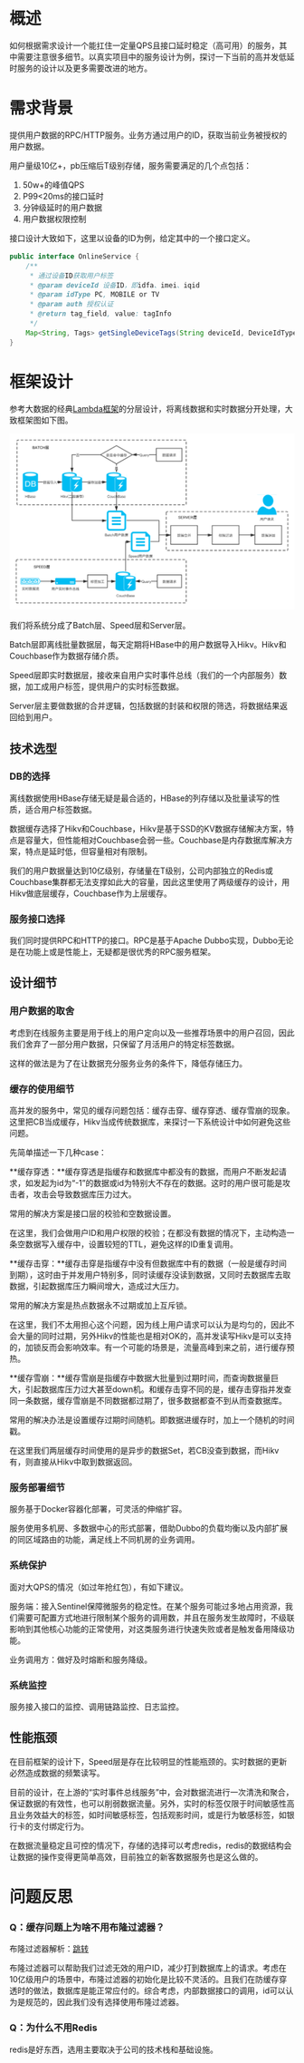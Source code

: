 # 概述

如何根据需求设计一个能扛住一定量QPS且接口延时稳定（高可用）的服务，其中需要注意很多细节。以真实项目中的服务设计为例，探讨一下当前的高并发低延时服务的设计以及更多需要改进的地方。

# 需求背景

提供用户数据的RPC/HTTP服务。业务方通过用户的ID，获取当前业务被授权的用户数据。

用户量级10亿+，pb压缩后T级别存储，服务需要满足的几个点包括：

1. 50w+的峰值QPS
2. P99<20ms的接口延时
3. 分钟级延时的用户数据
4. 用户数据权限控制

接口设计大致如下，这里以设备的ID为例，给定其中的一个接口定义。

```java
public interface OnlineService {
    /**
     * 通过设备ID获取用户标签
     * @param deviceId 设备ID，即idfa、imei、iqid
     * @param idType PC, MOBILE or TV
     * @param auth 授权认证
     * @return tag_field, value: tagInfo
     */
    Map<String, Tags> getSingleDeviceTags(String deviceId, DeviceIdType idType, String auth);
}
```

# 框架设计

参考大数据的经典[Lambda框架](https://www.cnblogs.com/cciejh/p/lambda-architecture.html)的分层设计，将离线数据和实时数据分开处理，大致框架图如下图。

![service-design](/img/online-service-design.png)

我们将系统分成了Batch层、Speed层和Server层。

Batch层即离线批量数据层，每天定期将HBase中的用户数据导入Hikv。Hikv和Couchbase作为数据存储介质。

Speed层即实时数据层，接收来自用户实时事件总线（我们的一个内部服务）数据，加工成用户标签，提供用户的实时标签数据。

Server层主要做数据的合并逻辑，包括数据的封装和权限的筛选，将数据结果返回给到用户。

## 技术选型

### DB的选择

离线数据使用HBase存储无疑是最合适的，HBase的列存储以及批量读写的性质，适合用户标签数据。

数据缓存选择了Hikv和Couchbase，Hikv是基于SSD的KV数据存储解决方案，特点是容量大，但性能相对Couchbase会弱一些。Couchbase是内存数据库解决方案，特点是延时低，但容量相对有限制。

我们的用户数据量达到10亿级别，存储量在T级别，公司内部独立的Redis或Couchbase集群都无法支撑如此大的容量，因此这里使用了两级缓存的设计，用Hikv做底层缓存，Couchbase作为上层缓存。

### 服务接口选择

我们同时提供RPC和HTTP的接口。RPC是基于Apache Dubbo实现，Dubbo无论是在功能上或是性能上，无疑都是很优秀的RPC服务框架。

## 设计细节

### 用户数据的取舍

考虑到在线服务主要是用于线上的用户定向以及一些推荐场景中的用户召回，因此我们舍弃了一部分用户数据，只保留了月活用户的特定标签数据。

这样的做法是为了在让数据充分服务业务的条件下，降低存储压力。

### 缓存的使用细节

高并发的服务中，常见的缓存问题包括：缓存击穿、缓存穿透、缓存雪崩的现象。这里把CB当成缓存，Hikv当成传统数据库，来探讨一下系统设计中如何避免这些问题。

先简单描述一下几种case：

**缓存穿透：**缓存穿透是指缓存和数据库中都没有的数据，而用户不断发起请求，如发起为id为“-1”的数据或id为特别大不存在的数据。这时的用户很可能是攻击者，攻击会导致数据库压力过大。

常用的解决方案是接口层的校验和空数据设置。

在这里，我们会做用户ID和用户权限的校验；在都没有数据的情况下，主动构造一条空数据写入缓存中，设置较短的TTL，避免这样的ID重复调用。

**缓存击穿：**缓存击穿是指缓存中没有但数据库中有的数据（一般是缓存时间到期），这时由于并发用户特别多，同时读缓存没读到数据，又同时去数据库去取数据，引起数据库压力瞬间增大，造成过大压力。

常用的解决方案是热点数据永不过期或加上互斥锁。

在这里，我们不太用担心这个问题，因为线上用户请求可以认为是均匀的，因此不会大量的同时过期，另外Hikv的性能也是相对OK的，高并发读写Hikv是可以支持的，加锁反而会影响效率。有一个可能的场景是，流量高峰到来之前，进行缓存预热。

**缓存雪崩：**缓存雪崩是指缓存中数据大批量到过期时间，而查询数据量巨大，引起数据库压力过大甚至down机。和缓存击穿不同的是，缓存击穿指并发查同一条数据，缓存雪崩是不同数据都过期了，很多数据都查不到从而查数据库。

常用的解决办法是设置缓存过期时间随机。即数据进缓存时，加上一个随机的时间戳。

在这里我们两层缓存时间使用的是异步的数据Set，若CB没查到数据，而Hikv有，则直接从Hikv中取到数据返回。

### 服务部署细节

服务基于Docker容器化部署，可灵活的伸缩扩容。

服务使用多机房、多数据中心的形式部署，借助Dubbo的负载均衡以及内部扩展的同区域路由的功能，满足线上不同机房的业务调用。

### 系统保护

面对大QPS的情况（如过年抢红包），有如下建议。

服务端：接入Sentinel保障微服务的稳定性。在某个服务可能过多地占用资源，我们需要可配置方式地进行限制某个服务的调用数，并且在服务发生故障时，不级联影响到其他核心功能的正常使用，对这类服务进行快速失败或者是触发备用降级功能。

业务调用方：做好及时熔断和服务降级。

### 系统监控

服务接入接口的监控、调用链路监控、日志监控。

## 性能瓶颈

在目前框架的设计下，Speed层是存在比较明显的性能瓶颈的。实时数据的更新必然造成数据的频繁读写。

目前的设计，在上游的“实时事件总线服务”中，会对数据流进行一次清洗和聚合，保证数据的有效性，也可以削弱数据流量。另外，实时的标签仅限于时间敏感性高且业务效益大的标签，如时间敏感标签，包括观影时间，或是行为敏感标签，如银行卡的支付绑定行为。

在数据流量稳定且可控的情况下，存储的选择可以考虑redis，redis的数据结构会让数据的操作变得更简单高效，目前独立的新客数据服务也是这么做的。

# 问题反思

### Q：缓存问题上为啥不用布隆过滤器？

布隆过滤器解析：[跳转](https://mp.weixin.qq.com/s?__biz=Mzg2OTA0Njk0OA==&mid=2247485878&idx=2&sn=631a246d525f963459ff9262e11a0dd2)

布隆过滤器可以帮助我们过滤无效的用户ID，减少打到数据库上的请求。考虑在10亿级用户的场景中，布隆过滤器的初始化是比较不灵活的。且我们在防缓存穿透时的做法，数据库是能正常应付的。综合考虑，内部数据接口的调用，id可以认为是规范的，因此我们没有选择使用布隆过滤器。

### Q：为什么不用Redis

redis是好东西，选用主要取决于公司的技术栈和基础设施。